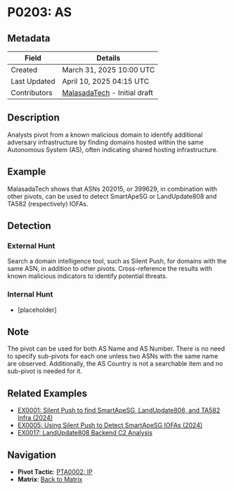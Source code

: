# P0203: AS

## Metadata
| Field          | Details                                      |
|----------------|----------------------------------------------|
| Created        | March 31, 2025 10:00 UTC                    |
| Last Updated   | April 10, 2025 04:15 UTC                   |
| Contributors   | [MalasadaTech](../contributors.md#malasadatech) - Initial draft |

## Description
Analysts pivot from a known malicious domain to identify additional adversary infrastructure by finding domains hosted within the same Autonomous System (AS), often indicating shared hosting infrastructure.

## Example
MalasadaTech shows that ASNs 202015, or 399629, in combination with other pivots, can be used to detect SmartApeSG or LandUpdate808 and TA582 (respectively) IOFAs.

## Detection

### External Hunt
Search a domain intelligence tool, such as Silent Push, for domains with the same ASN, in addition to other pivots. Cross-reference the results with known malicious indicators to identify potential threats.

### Internal Hunt
- [placeholder]

## Note
The pivot can be used for both AS Name and AS Number. There is no need to specify sub-pivots for each one unless two ASNs with the same name are observed. Additionally, the AS Country is not a searchable item and no sub-pivot is needed for it.

## Related Examples
- [EX0001: Silent Push to find SmartApeSG, LandUpdate808, and TA582 Infra (2024)](../examples/EX0001.md)
- [EX0005: Using Silent Push to Detect SmartApeSG IOFAs (2024)](../examples/EX0005.md)
- [EX0017: LandUpdate808 Backend C2 Analysis](https://malasada.tech/landupdate808-backend-c2-analysis/)

## Navigation
- **Pivot Tactic**: [PTA0002: IP](../pivot-tactics/PTA0002/main.md)
- **Matrix**: [Back to Matrix](../matrix.md)

